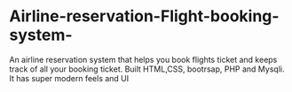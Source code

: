 # Airline-reservation-Flight-booking-system-
An airline reservation system that helps you book flights ticket and keeps track of all your booking ticket. Built HTML,CSS, bootrsap, PHP and Mysqli. It has super modern feels and UI

